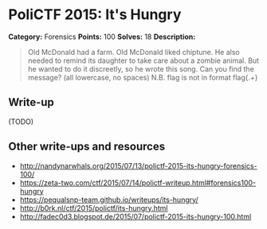 # PoliCTF 2015: It's Hungry

**Category:** Forensics
**Points:** 100
**Solves:** 18
**Description:**

> Old McDonald had a farm. Old McDonald liked chiptune. He also needed to remind its daughter to take care about a zombie animal. But he wanted to do it discreetly, so he wrote this song. Can you find the message? (all lowercase, no spaces) N.B. flag is not in format flag{.+}

## Write-up

(TODO)

## Other write-ups and resources

* <http://nandynarwhals.org/2015/07/13/polictf-2015-its-hungry-forensics-100/> 
* <https://zeta-two.com/ctf/2015/07/14/polictf-writeup.html#forensics100-hungry>
* <https://pequalsnp-team.github.io/writeups/its-hungry/>
* <http://b0rk.nl/ctf/2015/polictf/its-hungry.html>
* <http://fadec0d3.blogspot.de/2015/07/polictf-2015-its-hungry-100.html>
